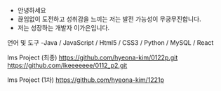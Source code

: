 - 안녕하세요
- 끊임없이 도전하고 성취감을 느끼는 저는 발전 가능성이 무궁무진합니다.
- 저는 성장하는 개발자 이가은입니다.

언어 및 도구
-Java / JavaScript / Html5 / CSS3 / Python / MySQL / React

lms Project (최종)
https://github.com/hyeona-kim/0122p.git
https://github.com/lkeeeeeee/0112_p2.git

lms Project (1차)
https://github.com/hyeona-kim/1221p

